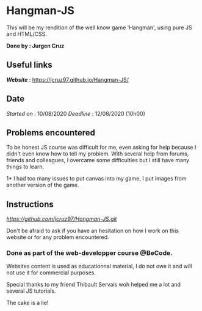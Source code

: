 Hangman-JS
=====================
This will be my rendition of the well know game 'Hangman', using pure JS and HTML/CSS.


**Done by : Jurgen Cruz**


Useful links
------------

*__Website__* : https://jcruz97.github.io/Hangman-JS/

Date
----  
*Started on* : 10/08/2020
*Deadline* : 12/08/2020 (10h00)

Problems encountered
--------------------
To be honest JS course was difficult for me, even asking for help because I didn't even know how to tell my problem.
With several help from forums, friends and colleagues, I overcame some difficulties but I still have many things to learn.

1* I had too many issues to put canvas into my game, I put images from another version of the game.



Instructions
------------  
*https://github.com/jcruz97/Hangman-JS.git*

Don't be afraid to ask if you have an hesitation on how I work on this website or for any problem encountered.

### Done as part of the web-developper course @BeCode.

Websites content is used as educationnal material, I do not owe it and will not use it for commercial purposes.

Special thanks to my friend Thibault Servais woh helped me a lot and several JS tutorials.



























































The cake is a lie!